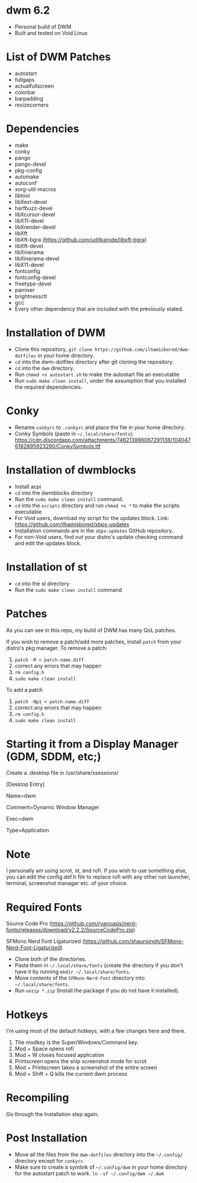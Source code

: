 # dwm 6.2
- Personal build of DWM
- Built and tested on Void Linux

# List of DWM Patches
- autostart
- fullgaps
- actualfullscreen
- colorbar
- barpadding
- resizecorners

# Dependencies
- make
- conky
- pango
- pango-devel
- pkg-config
- automake
- autoconf
- xorg-util-macros
- libtool
- libXext-devel
- harfbuzz-devel 
- libXcursor-devel
- libX11-devel
- libXrender-devel
- libXft
- libXft-bgra (https://github.com/uditkarode/libxft-bgra)
- libXft-devel
- libXinerama
- libXinerama-devel
- libX11-devel
- fontconfig
- fontconfig-devel
- freetype-devel
- pamixer
- brightnessctl
- gcc
- Every other dependency that are included with the previously stated.

# Installation of DWM
- Clone this repository, `git clone https://github.com/ilhamisbored/dwm-dotfiles` in your home directory.
- `cd` into the dwm-dotfiles directory after git cloning the repository. 
- `cd` into the `dwm` directory.
- Run `chmod +x autostart.sh` to make the autostart file an executable
- Run `sudo make clean install`, under the assumption that you installed the required dependencies.

# Conky
- Rename `conkyrc` to `.conkyrc` and place the file in your home directory.
- Conky Symbols (paste in `~/.local/share/fonts`): https://cdn.discordapp.com/attachments/746213996067291138/1040476182895923280/ConkySymbols.ttf

# Installation of dwmblocks
- Install acpi
- `cd` into the dwmblocks directory
- Run the `sudo make clean install` command.
- `cd` into the `scripts` directory and run `chmod +x *` to make the scripts executable
- For Void users, download my script for the updates block. Link: https://github.com/ilhamisbored/xbps-updates
- Installation commands are in the `xbps-updates` GitHub repository..
- For non-Void users, find out your distro's update checking command and edit the updates block.

# Installation of st
- `cd` into the st directory
- Run the `sudo make clean install` command

# Patches
As you can see in this repo, my build of DWM has many QoL patches.

If you wish to remove a patch/add more patches, install `patch` from your distro's pkg manager.
To remove a patch:

1. `patch -R < patch-name.diff`
2.  correct any errors that may happen
3. `rm config.h`
4. `sudo make clean install`

To add a patch

1. `patch -Np1 < patch-name.diff`
2.  correct any errors that may happen
3. `rm config.h`
4. `sudo make clean install`

# Starting it from a Display Manager (GDM, SDDM, etc;)
Create a .desktop file in /usr/share/xsessions/

[Desktop Entry]

Name=dwm

Comment=Dynamic Window Manager  

Exec=dwm

Type=Application

# Note
I personally am using scrot, st, and rofi. If you wish to use something else, you can edit the config.def.h file to replace rofi with
any other run launcher, terminal, screenshot manager etc. of your choice.

# Required Fonts
Source Code Pro (https://github.com/ryanoasis/nerd-fonts/releases/download/v2.2.2/SourceCodePro.zip)

SFMono Nerd Font Ligaturized (https://github.com/shaunsingh/SFMono-Nerd-Font-Ligaturized)

- Clone both of the directories.
- Paste them in `~/.local/share/fonts` (create the directory if you don't have it by running `mkdir ~/.local/share/fonts`.
- Move contents of the `SFMono-Nerd-Font` directory into `~/.local/share/fonts`.
- Run `unzip *.zip` (Install the package if you do not have it installed).

# Hotkeys
I'm using most of the default hotkeys, with a few changes here and there.
1. The modkey is the Super/Windows/Command key.
2. Mod + Space opens rofi
3. Mod + W closes focused application
4. Printscreen opens the snip screenshot mode for scrot
5. Mod + Printscreen takes a screenshot of the entire screen
6. Mod + Shift + Q kills the current dwm process

# Recompiling
Go through the Installation step again.

# Post Installation
- Move all the files from the `dwm-dotfiles` directory into the `~/.config/` directory except for `conkyrc`.
- Make sure to create a symlink of `~/.config/dwm` in your home directory for the autostart patch to work. `ln -sf ~/.config/dwm ~/.dwm`
